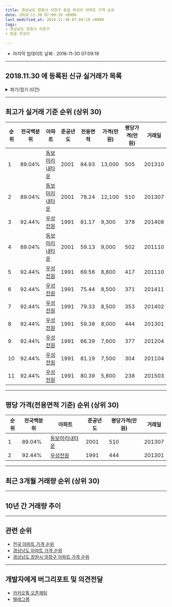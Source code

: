 ```yaml
---
title: 경상남도 창원시 의창구 동읍 무성리 아파트 가격 순위
date: 2018-11-30 07:09:19 +0900
last_modified_at: 2018-11-30 07:09:19 +0900
tags:
- 경상남도 창원시 의창구
- 동읍 무성리

---
```


* 마지막 업데이트 날짜 : 2018-11-30 07:09:19

---

## 2018.11.30 에 등록된 신규 실거래가 목록

<details>
<summary>펴기/접기 (0건)</summary>
<div markdown="1">

|아파트|전국백분위|준공년도|전용면적|가격(만원)|평당가격(만원)|거래일|
|---|---|---|---|---|---|---|
|없음|||||||


</div>
</details>

---

## 최고가 실거래 기준 순위 (상위 30)


|순위|전국백분위|아파트|준공년도|전용면적|가격(만원)|평당가격(만원)|거래일|
|---|---|---|---|---|---|---|---|
|1|89.04%|[동보미리내타운](https://search.naver.com/search.naver?query=%EA%B2%BD%EC%83%81%EB%82%A8%EB%8F%84+%EC%B0%BD%EC%9B%90%EC%8B%9C+%EC%9D%98%EC%B0%BD%EA%B5%AC+%EB%8F%99%EC%9D%8D+%EB%AC%B4%EC%84%B1%EB%A6%AC+%EB%8F%99%EB%B3%B4%EB%AF%B8%EB%A6%AC%EB%82%B4%ED%83%80%EC%9A%B4)|2001|84.93|13,000|505|201310|
|2|89.04%|[동보미리내타운](https://search.naver.com/search.naver?query=%EA%B2%BD%EC%83%81%EB%82%A8%EB%8F%84+%EC%B0%BD%EC%9B%90%EC%8B%9C+%EC%9D%98%EC%B0%BD%EA%B5%AC+%EB%8F%99%EC%9D%8D+%EB%AC%B4%EC%84%B1%EB%A6%AC+%EB%8F%99%EB%B3%B4%EB%AF%B8%EB%A6%AC%EB%82%B4%ED%83%80%EC%9A%B4)|2001|78.24|12,100|510|201307|
|3|92.44%|[우성전원](https://search.naver.com/search.naver?query=%EA%B2%BD%EC%83%81%EB%82%A8%EB%8F%84+%EC%B0%BD%EC%9B%90%EC%8B%9C+%EC%9D%98%EC%B0%BD%EA%B5%AC+%EB%8F%99%EC%9D%8D+%EB%AC%B4%EC%84%B1%EB%A6%AC+%EC%9A%B0%EC%84%B1%EC%A0%84%EC%9B%90)|1991|81.17|9,300|378|201408|
|4|89.04%|[동보미리내타운](https://search.naver.com/search.naver?query=%EA%B2%BD%EC%83%81%EB%82%A8%EB%8F%84+%EC%B0%BD%EC%9B%90%EC%8B%9C+%EC%9D%98%EC%B0%BD%EA%B5%AC+%EB%8F%99%EC%9D%8D+%EB%AC%B4%EC%84%B1%EB%A6%AC+%EB%8F%99%EB%B3%B4%EB%AF%B8%EB%A6%AC%EB%82%B4%ED%83%80%EC%9A%B4)|2001|59.13|9,000|502|201110|
|5|92.44%|[우성전원](https://search.naver.com/search.naver?query=%EA%B2%BD%EC%83%81%EB%82%A8%EB%8F%84+%EC%B0%BD%EC%9B%90%EC%8B%9C+%EC%9D%98%EC%B0%BD%EA%B5%AC+%EB%8F%99%EC%9D%8D+%EB%AC%B4%EC%84%B1%EB%A6%AC+%EC%9A%B0%EC%84%B1%EC%A0%84%EC%9B%90)|1991|69.56|8,800|417|201110|
|6|92.44%|[우성전원](https://search.naver.com/search.naver?query=%EA%B2%BD%EC%83%81%EB%82%A8%EB%8F%84+%EC%B0%BD%EC%9B%90%EC%8B%9C+%EC%9D%98%EC%B0%BD%EA%B5%AC+%EB%8F%99%EC%9D%8D+%EB%AC%B4%EC%84%B1%EB%A6%AC+%EC%9A%B0%EC%84%B1%EC%A0%84%EC%9B%90)|1991|75.44|8,500|371|201411|
|7|92.44%|[우성전원](https://search.naver.com/search.naver?query=%EA%B2%BD%EC%83%81%EB%82%A8%EB%8F%84+%EC%B0%BD%EC%9B%90%EC%8B%9C+%EC%9D%98%EC%B0%BD%EA%B5%AC+%EB%8F%99%EC%9D%8D+%EB%AC%B4%EC%84%B1%EB%A6%AC+%EC%9A%B0%EC%84%B1%EC%A0%84%EC%9B%90)|1991|79.33|8,500|353|201402|
|8|92.44%|[우성전원](https://search.naver.com/search.naver?query=%EA%B2%BD%EC%83%81%EB%82%A8%EB%8F%84+%EC%B0%BD%EC%9B%90%EC%8B%9C+%EC%9D%98%EC%B0%BD%EA%B5%AC+%EB%8F%99%EC%9D%8D+%EB%AC%B4%EC%84%B1%EB%A6%AC+%EC%9A%B0%EC%84%B1%EC%A0%84%EC%9B%90)|1991|59.38|8,000|444|201301|
|9|92.44%|[우성전원](https://search.naver.com/search.naver?query=%EA%B2%BD%EC%83%81%EB%82%A8%EB%8F%84+%EC%B0%BD%EC%9B%90%EC%8B%9C+%EC%9D%98%EC%B0%BD%EA%B5%AC+%EB%8F%99%EC%9D%8D+%EB%AC%B4%EC%84%B1%EB%A6%AC+%EC%9A%B0%EC%84%B1%EC%A0%84%EC%9B%90)|1991|66.39|7,600|377|201204|
|10|92.44%|[우성전원](https://search.naver.com/search.naver?query=%EA%B2%BD%EC%83%81%EB%82%A8%EB%8F%84+%EC%B0%BD%EC%9B%90%EC%8B%9C+%EC%9D%98%EC%B0%BD%EA%B5%AC+%EB%8F%99%EC%9D%8D+%EB%AC%B4%EC%84%B1%EB%A6%AC+%EC%9A%B0%EC%84%B1%EC%A0%84%EC%9B%90)|1991|81.19|7,500|304|201104|
|11|92.44%|[우성전원](https://search.naver.com/search.naver?query=%EA%B2%BD%EC%83%81%EB%82%A8%EB%8F%84+%EC%B0%BD%EC%9B%90%EC%8B%9C+%EC%9D%98%EC%B0%BD%EA%B5%AC+%EB%8F%99%EC%9D%8D+%EB%AC%B4%EC%84%B1%EB%A6%AC+%EC%9A%B0%EC%84%B1%EC%A0%84%EC%9B%90)|1991|80.39|5,800|238|201503|


---

## 평당 가격(전용면적 기준) 순위 (상위 30)


|순위|전국백분위|아파트|준공년도|평당가격(만원)|거래일|
|---|---|---|---|---|---|
|1|89.04%|[동보미리내타운](https://search.naver.com/search.naver?query=%EA%B2%BD%EC%83%81%EB%82%A8%EB%8F%84+%EC%B0%BD%EC%9B%90%EC%8B%9C+%EC%9D%98%EC%B0%BD%EA%B5%AC+%EB%8F%99%EC%9D%8D+%EB%AC%B4%EC%84%B1%EB%A6%AC+%EB%8F%99%EB%B3%B4%EB%AF%B8%EB%A6%AC%EB%82%B4%ED%83%80%EC%9A%B4)|2001|510|201307|
|2|92.44%|[우성전원](https://search.naver.com/search.naver?query=%EA%B2%BD%EC%83%81%EB%82%A8%EB%8F%84+%EC%B0%BD%EC%9B%90%EC%8B%9C+%EC%9D%98%EC%B0%BD%EA%B5%AC+%EB%8F%99%EC%9D%8D+%EB%AC%B4%EC%84%B1%EB%A6%AC+%EC%9A%B0%EC%84%B1%EC%A0%84%EC%9B%90)|1991|444|201301|


---

## 최근 3개월 거래량 순위 (상위 30)


<div style="width:100%;">
    <canvas id="deal_count_ranking" height="250"></canvas>
</div>


<script>
new Chart(document.getElementById("deal_count_ranking"), {
    type: 'horizontalBar',
    data: {
        labels: ['우성전원', '동보미리내타운'],
        datasets: [{
            label: '실거래 수',
            data: [1, 1],
            borderColor: "rgba(255, 0, 128, 1)",
            backgroundColor: "rgba(255, 0, 128, 0.5)",
            fill: false,
        }]
    },
    options: {
        responsive: true,
        title: {
            display: true,
            text: '최근 3개월 거래량 순위'
        },
        tooltips: {
            mode: 'index',
            intersect: false,
            callbacks: {
                title: function(tooltipItems, data) {
                    return "실거래 수:";
                },
                label: function(tooltipItem, data) {
                    return data.labels[tooltipItem.index] + ": " + tooltipItem.xLabel;
                }
            }
        },
        hover: {
            mode: 'nearest',
            intersect: true
        },
        scales: {
            xAxes: [{
                display: true,
                scaleLabel: {
                    display: true,
                    labelString: '실거래 수'
                },
                ticks: {
                    suggestedMin: 0,
                }
            }],
            yAxes: [{
                display: true,
                ticks: {
                    autoSkip: false,
                    callback: function(value, index, values) {
                        if (value.length > 15)
                            return value.substr(0, 13) + "...";
                        else
                            return value;
                    }
                },
                scaleLabel: {
                    display: false,
                }
            }]
        }
    }
});

</script>


---

## 10년 간 거래량 추이


<div style="width:100%;">
    <canvas id="deal_progress" height="250"></canvas>
</div>

<script>
new Chart(document.getElementById("deal_progress"), {
    type: 'line',
    data: {
        labels: ['200811','200812','200901','200902','200903','200904','200905','200906','200907','200908','200909','200910','200911','200912','201001','201002','201003','201004','201005','201006','201007','201008','201009','201010','201011','201012','201101','201102','201103','201104','201105','201106','201107','201108','201109','201110','201111','201112','201201','201202','201203','201204','201205','201206','201207','201208','201209','201210','201211','201212','201301','201302','201303','201304','201305','201306','201307','201308','201309','201310','201311','201312','201401','201402','201403','201404','201405','201406','201407','201408','201409','201410','201411','201412','201501','201502','201503','201504','201505','201506','201507','201508','201509','201510','201511','201512','201601','201602','201603','201604','201605','201606','201607','201608','201609','201610','201611','201612','201701','201702','201703','201704','201705','201706','201707','201708','201709','201710','201711','201712','201801','201802','201803','201804','201805','201806','201807','201808','201809','201810','201811'],
        datasets: [{
            label: '실거래 수',
            pointRadius: 1,
            data: [1, 1, 0, 0, 0, 1, 2, 0, 1, 2, 5, 4, 1, 3, 0, 1, 4, 4, 4, 3, 4, 5, 3, 1, 0, 4, 3, 2, 6, 7, 1, 0, 1, 1, 5, 3, 0, 1, 1, 0, 0, 3, 2, 0, 4, 0, 0, 0, 2, 3, 2, 1, 2, 2, 4, 0, 3, 1, 0, 3, 3, 1, 1, 3, 2, 1, 1, 1, 0, 1, 1, 0, 2, 2, 0, 1, 3, 1, 1, 4, 0, 2, 4, 3, 4, 1, 2, 0, 4, 2, 0, 0, 2, 2, 1, 3, 2, 2, 0, 2, 1, 1, 0, 1, 1, 0, 0, 0, 1, 0, 0, 1, 2, 0, 0, 1, 0, 0, 0, 1, 1],
            borderColor: "rgba(255, 201, 14, 1)",
            backgroundColor: "rgba(255, 201, 14, 0.5)",
            fill: true,
        }]
    },
    options: {
        responsive: true,
        title: {
            display: true,
            text: '10년간 거래량 추이'
        },
        tooltips: {
            mode: 'index',
            intersect: false,
        },
        hover: {
            mode: 'nearest',
            intersect: true
        },
        scales: {
            xAxes: [{
                display: true,
                scaleLabel: {
                    display: true,
                    labelString: '년/월'
                }
            }],
            yAxes: [{
                display: true,
                ticks: {
                    suggestedMin: 0,
                },
                scaleLabel: {
                    display: true,
                    labelString: '실거래 수'
                }
            }]
        }
    }
});

</script>


---

## 관련 순위

- [전국 아파트 가격 순위](https://inasie.github.io/apt-ranking/전국)
- [경상남도 아파트 가격 순위](https://inasie.github.io/apt-ranking/경상남도)
- [경상남도 창원시 의창구 아파트 가격 순위](https://inasie.github.io/apt-ranking/경상남도-창원시-의창구)


---

## 개발자에게 버그리포트 및 의견전달

- [카카오톡 오픈채팅](https://open.kakao.com/o/gLJUAP4)
- [텔레그램](https://t.me/inasie)

